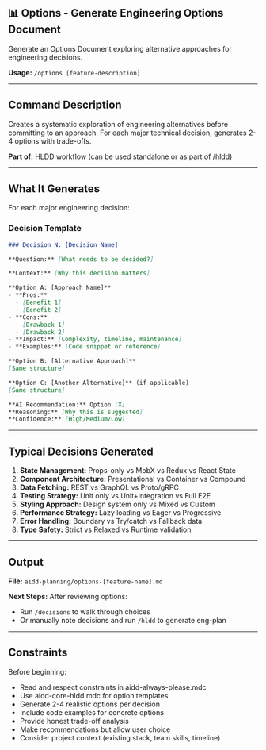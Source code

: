 ## 📊 Options - Generate Engineering Options Document

Generate an Options Document exploring alternative approaches for engineering decisions.

**Usage:** `/options [feature-description]`

---

## Command Description

Creates a systematic exploration of engineering alternatives before committing to an approach. For each major technical decision, generates 2-4 options with trade-offs.

**Part of:** HLDD workflow (can be used standalone or as part of /hldd)

---

## What It Generates

For each major engineering decision:

### Decision Template

```markdown
### Decision N: [Decision Name]

**Question:** [What needs to be decided?]

**Context:** [Why this decision matters]

**Option A: [Approach Name]**
- **Pros:**
  - [Benefit 1]
  - [Benefit 2]
- **Cons:**
  - [Drawback 1]
  - [Drawback 2]
- **Impact:** [Complexity, timeline, maintenance]
- **Examples:** [Code snippet or reference]

**Option B: [Alternative Approach]**
[Same structure]

**Option C: [Another Alternative]** (if applicable)
[Same structure]

**AI Recommendation:** Option [X]
**Reasoning:** [Why this is suggested]
**Confidence:** [High/Medium/Low]
```

---

## Typical Decisions Generated

1. **State Management:** Props-only vs MobX vs Redux vs React State
2. **Component Architecture:** Presentational vs Container vs Compound
3. **Data Fetching:** REST vs GraphQL vs Proto/gRPC
4. **Testing Strategy:** Unit only vs Unit+Integration vs Full E2E
5. **Styling Approach:** Design system only vs Mixed vs Custom
6. **Performance Strategy:** Lazy loading vs Eager vs Progressive
7. **Error Handling:** Boundary vs Try/catch vs Fallback data
8. **Type Safety:** Strict vs Relaxed vs Runtime validation

---

## Output

**File:** `aidd-planning/options-[feature-name].md`

**Next Steps:**
After reviewing options:
- Run `/decisions` to walk through choices
- Or manually note decisions and run `/hldd` to generate eng-plan

---

## Constraints

Before beginning:
- Read and respect constraints in aidd-always-please.mdc
- Use aidd-core-hldd.mdc for option templates
- Generate 2-4 realistic options per decision
- Include code examples for concrete options
- Provide honest trade-off analysis
- Make recommendations but allow user choice
- Consider project context (existing stack, team skills, timeline)
